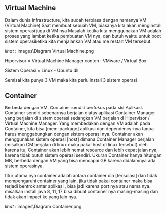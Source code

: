 ## Virtual Machine
Dalam dunia Infrastructure, kita sudah terbiasa dengan namanya VM (Virtual Machine)
Saat membuat sebuah VM, biasanya kita akan menginstall sistem operasi juga di VM nya
Masalah ketika kita menggunakan VM adalah proses yang lambat ketika pembuatan VM nya, dan butuh waktu untuk boot sistem operasiketika kita menjalankan VM atau me restart VM tersebut.

*lihat* : images\Diagram Virtual Machine.png

Hipervisor = Virtual Machine Manager
contoh : VMware / Virtual Box

Sistem Operasi = Linux - Ubuntu dll

Semisal kita punya 3 VM maka kita perlu install 3 sistem operasi

## Container
Berbeda dengan VM, Container sendiri berfokus pada sisi Aplikasi.
Container sendiri sebenarnya berjalan diatas aplikasi Container Manager yang berjalan di sistem operasi sedangkan VM berjalan di Hipervisor / Virtual Machine Manager.
Yang membedakan dengan VM adalah pada Container, kita bisa [mem-package] aplikasi dan dependency-nya tanpa harus menggabungkan dengan sistem operasi nya.
Container akan menggunakan sistem operasi [host] dimana Container Manager berjalan (misalkan CM berjalan di linux maka pakai host di linux tersebut) oleh karena itu, Container akan lebih hemat resource dan lebih cepat jalan nya, karena tidak butuh sistem operasi sendiri.
Ukuran Container hanya hitungan MB, berbeda dengan VM yang bisa mencapai GB karena didalamnya ada sistem operasinya.

fitur utama nya container adalah antara container dia [terisolasi] dan tidak mempengaruhi container yang lain, jika tidak pakai container maka bisa terjadi bentrok antar aplikasi , bisa jadi karena port nya atau nama nya. misalkan install java 8, 11, 17 bisa dibuat container nya masing-masing dan tidak akan impact ke yang lain nya.

*lihat* : images\Diagram Container.png
